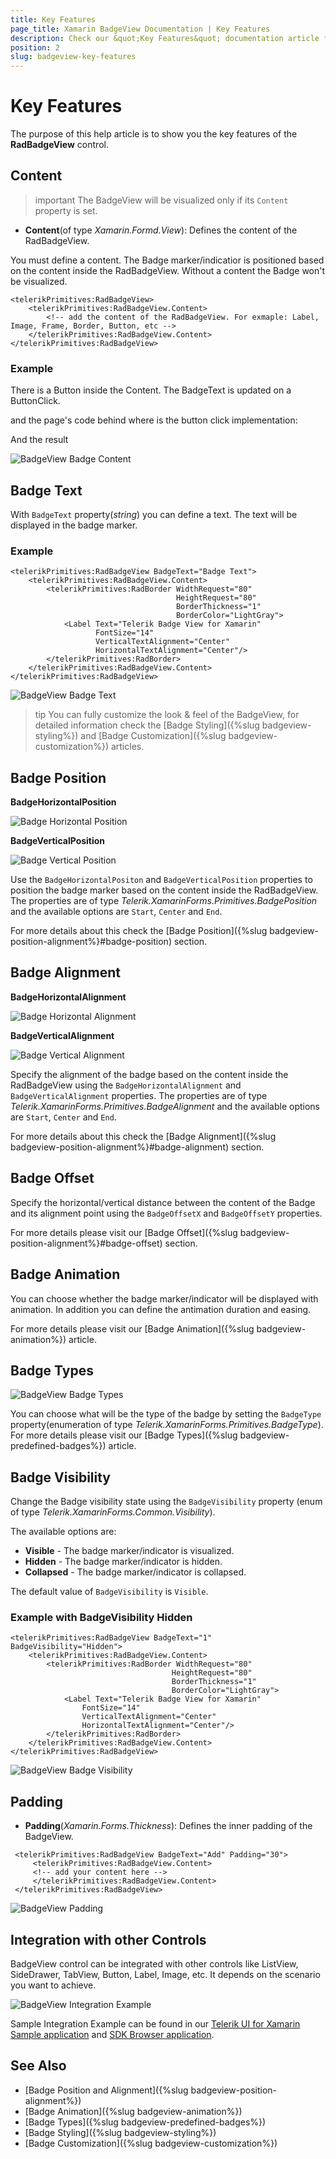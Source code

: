 ```yaml
---
title: Key Features
page_title: Xamarin BadgeView Documentation | Key Features
description: Check our &quot;Key Features&quot; documentation article for Telerik BadgeView for Xamarin control.
position: 2
slug: badgeview-key-features
---
```


# Key Features

The purpose of this help article is to show you the key features of the **RadBadgeView** control. 

## Content

>important The BadgeView will be visualized only if its `Content` property is set. 

* **Content**(of type *Xamarin.Formd.View*): Defines the content of the RadBadgeView.

You must define a content. The Badge marker/indicatior is positioned based on the content inside the RadBadgeView. Without a content the Badge won't be visualized.

```XAML
<telerikPrimitives:RadBadgeView>
    <telerikPrimitives:RadBadgeView.Content>
        <!-- add the content of the RadBadgeView. For exmaple: Label, Image, Frame, Border, Button, etc -->
    </telerikPrimitives:RadBadgeView.Content>
</telerikPrimitives:RadBadgeView>
```

### Example

There is a Button inside the Content. The BadgeText is updated on a ButtonClick.  

<snippet id='badgeview-content'/>

and the page's code behind where is the button click implementation:

<snippet id='badgeview-content-code-behind'/>

And the result

![BadgeView Badge Content](images/badgeview-content-text.gif)

## Badge Text

With `BadgeText` property(*string*) you can define a text. The text will be displayed in the badge marker. 

### Example

```XAML
<telerikPrimitives:RadBadgeView BadgeText="Badge Text">
    <telerikPrimitives:RadBadgeView.Content>
        <telerikPrimitives:RadBorder WidthRequest="80"
                                     HeightRequest="80"
                                     BorderThickness="1"
                                     BorderColor="LightGray">
            <Label Text="Telerik Badge View for Xamarin" 
                   FontSize="14"
                   VerticalTextAlignment="Center"
                   HorizontalTextAlignment="Center"/>
        </telerikPrimitives:RadBorder>
    </telerikPrimitives:RadBadgeView.Content>
</telerikPrimitives:RadBadgeView>
```

![BadgeView Badge Text](images/badgeview-badgetext.png)

>tip You can fully customize the look &amp; feel of the BadgeView, for detailed information check the [Badge Styling]({%slug badgeview-styling%}) and [Badge Customization]({%slug badgeview-customization%}) articles.

## Badge Position 

**BadgeHorizontalPosition**

![Badge Horizontal Position](images/badgeview-horizontal-position.png)

**BadgeVerticalPosition**

![Badge Vertical Position](images/badgeview-vertical-position.png)

Use the `BadgeHorizontalPositon` and `BadgeVerticalPosition` properties to position the badge marker based on the content inside the RadBadgeView. The properties are of type *Telerik.XamarinForms.Primitives.BadgePosition* and the available options are `Start`, `Center` and `End`. 

For more details about this check the [Badge Position]({%slug badgeview-position-alignment%}#badge-position) section.

## Badge Alignment 

**BadgeHorizontalAlignment**

![Badge Horizontal Alignment](images/badgeview-horizontal-alignment.png)

**BadgeVerticalAlignment**

![Badge Vertical Alignment](images/badgeview-vertical-alignment.png)

Specify the alignment of the badge based on the content inside the RadBadgeView using the `BadgeHorizontalAlignment` and `BadgeVerticalAlignment` properties. The properties are of type *Telerik.XamarinForms.Primitives.BadgeAlignment* and the available options are `Start`, `Center` and `End`. 

For more details about this check the [Badge Alignment]({%slug badgeview-position-alignment%}#badge-alignment) section.

## Badge Offset

Specify the horizontal/vertical distance between the content of the Badge and its alignment point using the `BadgeOffsetX` and  `BadgeOffsetY` properties. 

For more details please visit our [Badge Offset]({%slug badgeview-position-alignment%}#badge-offset) section.

## Badge Animation 

You can choose whether the badge marker/indicator will be displayed with animation. In addition you can define the antimation duration and easing. 

For more details please visit our [Badge Animation]({%slug badgeview-animation%}) article.

## Badge Types

![BadgeView Badge Types](images/badgeview-badge-types.png)

You can choose what will be the type of the badge by setting the `BadgeType` property(enumeration of type *Telerik.XamarinForms.Primitives.BadgeType*). 
For more details please visit our [Badge Types]({%slug badgeview-predefined-badges%}) article.

## Badge Visibility

Change the Badge visibility state using the `BadgeVisibility` property (enum of type *Telerik.XamarinForms.Common.Visibility*).

The available options are:

* **Visible** - The badge marker/indicator is visualized.
* **Hidden** - The badge marker/indicator is hidden.
* **Collapsed** - The badge marker/indicator is collapsed.

The default value of `BadgeVisibility` is `Visible`.

### Example with BadgeVisibility Hidden

```XAML
<telerikPrimitives:RadBadgeView BadgeText="1" BadgeVisibility="Hidden">
    <telerikPrimitives:RadBadgeView.Content>
        <telerikPrimitives:RadBorder WidthRequest="80"
                                    HeightRequest="80"
                                    BorderThickness="1"
                                    BorderColor="LightGray">
            <Label Text="Telerik Badge View for Xamarin" 
                FontSize="14"
                VerticalTextAlignment="Center"
                HorizontalTextAlignment="Center"/>
        </telerikPrimitives:RadBorder>
    </telerikPrimitives:RadBadgeView.Content>
</telerikPrimitives:RadBadgeView>
```

![BadgeView Badge Visibility](images/badgeview-badge-visibility.png)


## Padding

* **Padding**(*Xamarin.Forms.Thickness*): Defines the inner padding of the BadgeView.

```XAML
 <telerikPrimitives:RadBadgeView BadgeText="Add" Padding="30">
	 <telerikPrimitives:RadBadgeView.Content>
	 <!-- add your content here -->
	 </telerikPrimitives:RadBadgeView.Content>
 </telerikPrimitives:RadBadgeView>
```

![BadgeView Padding](images/badgeview-padding.png)

## Integration with other Controls

BadgeView control can be integrated with other controls like ListView, SideDrawer, TabView, Button, Label, Image, etc. It depends on the scenario you want to achieve. 

![BadgeView Integration Example](images/badgeview-integration-example.gif)

Sample Integration Example can be found in our [Telerik UI for Xamarin Sample application](https://github.com/telerik/telerik-xamarin-forms-samples/tree/master/QSF/QSF/Examples/BadgeViewControl/IntegrationExample) and [SDK Browser application](https://github.com/telerik/xamarin-forms-sdk/tree/master/XamarinSDK/SDKBrowser/SDKBrowser/Examples/BadgeViewControl/FeaturesCategory/BadgeViewIntegrationExample).

## See Also

- [Badge Position and Alignment]({%slug badgeview-position-alignment%})
- [Badge Animation]({%slug badgeview-animation%})
- [Badge Types]({%slug badgeview-predefined-badges%})
- [Badge Styling]({%slug badgeview-styling%})
- [Badge Customization]({%slug badgeview-customization%})
